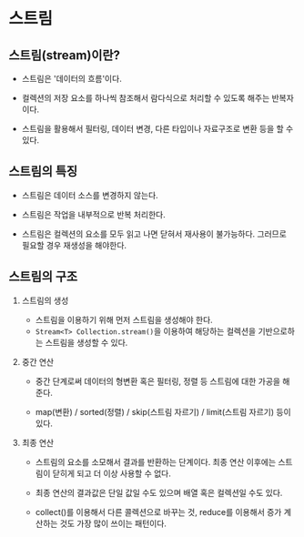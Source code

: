 # 스트림

## 스트림(stream)이란?

- 스트림은 '데이터의 흐름'이다.

- 컬렉션의 저장 요소를 하나씩 참조해서 람다식으로 처리할 수 있도록 해주는 반복자이다.
- 스트림을 활용해서 필터링, 데이터 변경, 다른 타입이나 자료구조로 변환 등을 할 수 있다.

## 스트림의 특징

- 스트림은 데이터 소스를 변경하지 않는다.

- 스트림은 작업을 내부적으로 반복 처리한다.
- 스트림은 컬렉션의 요소를 모두 읽고 나면 닫혀서 재사용이 불가능하다. 그러므로 필요할 경우 재생성을 해야한다.

## 스트림의 구조

1. 스트림의 생성

   - 스트림을 이용하기 위해 먼저 스트림을 생성해야 한다.
   - `Stream<T> Collection.stream()`을 이용하여 해당하는 컬렉션을 기반으로하는 스트림을 생성할 수 있다.

2. 중간 연산

   - 중간 단계로써 데이터의 형변환 혹은 필터링, 정렬 등 스트림에 대한 가공을 해준다.

   - map(변환) / sorted(정렬) / skip(스트림 자르기) / limit(스트림 자르기) 등이 있다.

3. 최종 연산

   - 스트림의 요소를 소모해서 결과를 반환하는 단계이다. 최종 연산 이후에는 스트림이 닫히게 되고 더 이상 사용할 수 없다.

   - 최종 연산의 결과값은 단일 값일 수도 있으며 배열 혹은 컬렉션일 수도 있다.
   - collect()를 이용해서 다른 콜렉션으로 바꾸는 것, reduce를 이용해서 증가 계산하는 것도 가장 많이 쓰이는 패턴이다.
